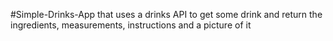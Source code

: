 #Simple-Drinks-App that uses a drinks API to get some drink and return the ingredients, measurements, instructions and a picture of it
